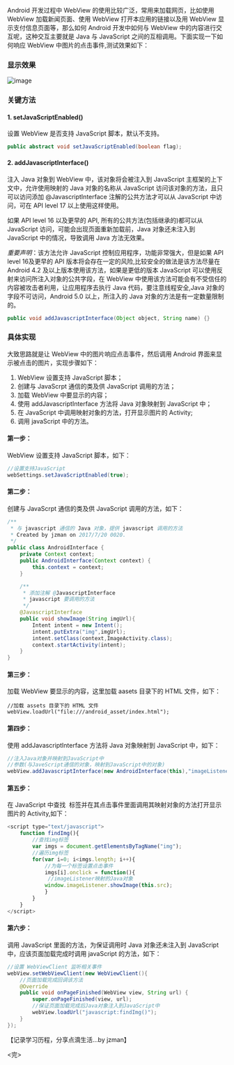 Android 开发过程中 WebView 的使用比较广泛，常用来加载网页，比如使用 WebView 加载新闻页面、使用 WebView 打开本应用的链接以及用 WebView 显示支付信息页面等，那么如何 Android 开发中如何与 WebView 中的内容进行交互呢，这种交互主要就是 Java 与 JavaScript 之间的互相调用。下面实现一下如何响应 WebView 中图片的点击事件,测试效果如下：

### 显示效果
![image](http://opvs5q5qo.bkt.clouddn.com/WebViewJS.gif)

### 关键方法
#### 1. setJavaScriptEnabled()
设置 WebView 是否支持 JavaScript 脚本，默认不支持。
```java
public abstract void setJavaScriptEnabled(boolean flag);
```
#### 2. addJavascriptInterface()

 注入 Java 对象到 WebView 中，该对象将会被注入到 JavaScript 主框架的上下文中，允许使用映射的 Java 对象的名称从 JavaScript 访问该对象的方法，且只可以访问添加 @JavascriptInterface 注解的公共方法才可以从 JavaScript 中访问，可在 API level 17 以上使用这样使用。

 如果 API level 16 以及更早的 API, 所有的公共方法(包括继承的)都可以从 JavaScript 访问，可能会出现页面重新加载前，Java 对象还未注入到 JavaScript 中的情况，导致调用 Java 方法无效果。
     
*重要声明*：该方法允许 JavaScript 控制应用程序，功能非常强大，但是如果 API level 16及更早的 API 版本将会存在一定的风险,比较安全的做法是该方法尽量在 Android 4.2 及以上版本使用该方法，如果是更低的版本 JavaScript 可以使用反射来访问所注入对象的公共字段，在 WebView 中使用该方法可能会有不受信任的内容被攻击者利用，让应用程序去执行 Java 代码，要注意线程安全,Java 对象的字段不可访问，Android 5.0 以上，所注入的 Java 对象的方法是有一定数量限制的。
```java
public void addJavascriptInterface(Object object, String name) {}
```
### 具体实现
大致思路就是让 WebView 中的图片响应点击事件，然后调用 Android 界面来显示被点击的图片，实现步骤如下：
1. WebView 设置支持 JavaScript 脚本；
2. 创建与 JavaScrpt 通信的类及供 JavaScript 调用的方法；
3. 加载 WebView 中要显示的内容；
4. 使用 addJavascriptInterface 方法将 Java 对象映射到 JavaScript 中；
5. 在 JavaScript 中调用映射对象的方法，打开显示图片的 Activity;
6. 调用 javaScript 中的方法。
#### 第一步：
WebView 设置支持 JavaScript 脚本，如下：

```java
//设置支持JavaScript
webSettings.setJavaScriptEnabled(true);
```
#### 第二步：
创建与 JavaScrpt 通信的类及供 JavaScript 调用的方法，如下：

```java
/**
 * 与 javascript 通信的 Java 对象，提供 javascript 调用的方法
 * Created by jzman on 2017/7/20 0020.
 */
public class AndroidInterface {
    private Context context;
    public AndroidInterface(Context context) {
        this.context = context;
    }

    /**
     * 添加注解 @JavascriptInterface
     * javascript 要调用的方法
     */
    @JavascriptInterface
    public void showImage(String imgUrl){
        Intent intent = new Intent();
        intent.putExtra("img",imgUrl);
        intent.setClass(context,ImageActivity.class);
        context.startActivity(intent);
    }
}
```
#### 第三步：
加载 WebView 要显示的内容，这里加载 aasets 目录下的 HTML 文件，如下：

```
//加载 assets 目录下的 HTML 文件
webView.loadUrl("file:///android_asset/index.html");
```

#### 第四步：
使用 addJavascriptInterface 方法将 Java 对象映射到 JavaScript 中，如下：
```java
//注入Java对象并映射到JavaScript中
//参数(与JaveScript通信的对象，映射到JavaScript中的对象)
webView.addJavascriptInterface(new AndroidInterface(this),"imageListener");
```
#### 第五步：
在 JavaScript 中查找 <img> 标签并在其点击事件里面调用其映射对象的方法打开显示图片的 Activity,如下：

```javascript
<script type="text/javascript">
	function findImg(){
		//查找img标签
		var imgs = document.getElementsByTagName("img");
		//遍历img标签
		for(var i=0; i<imgs.length; i++){
			//为每一个标签设置点击事件
			imgs[i].onclick = function(){
			 //imageListener映射的Java对象
			window.imageListener.showImage(this.src);
			}
		}
	}
</script>
```
#### 第六步：
调用 JavaScript 里面的方法，为保证调用时 Java 对象还未注入到 JavaScript 中，应该页面加载完成时调用 javaScript 的方法，如下：

```java
//设置 WebViewClient 监听相关事件
webView.setWebViewClient(new WebViewClient(){
    //页面加载完成回调该方法
    @Override
    public void onPageFinished(WebView view, String url) {
        super.onPageFinished(view, url);
        //保证页面加载完成后Java对象注入到JavaScript中
        webView.loadUrl("javascript:findImg()");
    }
});
```


【记录学习历程，分享点滴生活...by jzman】

<完>
